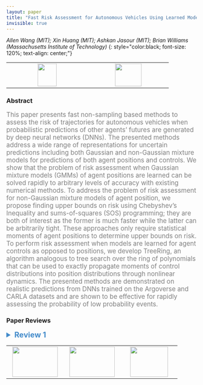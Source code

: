 ```yaml
---
layout: paper
title: "Fast Risk Assessment for Autonomous Vehicles Using Learned Models of Agent Futures"
invisible: true
---
```

*Allen Wang (MIT); Xin Huang (MIT); Ashkan Jasour (MIT); Brian Williams (Massachusetts Institute of Technology)*
{: style="color:black; font-size: 120%; text-align: center;"}

<table width="20%"> <tr>
<td style="width: 20%; text-align: center;"><a href="http://www.roboticsproceedings.org/rss16/p089.pdf"><img src="{{ site.baseurl }}/images/paper_link.png"
width = "50"  height = "60"/> </a> </td>

<td style="width: 20%; text-align: center;"><a href="nan"><img src="{{ site.baseurl }}/images/pheedloop_link.png"
width = "70"  height = "60"/> </a> </td>

</tr></table>

### Abstract
<html><p style="color:gray; font-size: 120%; text-align: justified;">
This paper presents fast non-sampling based methods to assess the risk of trajectories for autonomous vehicles when probabilistic predictions of other agents’ futures are generated by deep neural networks (DNNs). The presented methods address a wide range of representations for uncertain predictions including both Gaussian and non-Gaussian mixture models for predictions of both agent positions and controls. We show that the problem of risk assessment when Gaussian mixture models (GMMs) of agent positions are learned can be solved rapidly to arbitrary levels of accuracy with existing numerical methods. To address the problem of risk assessment for non-Gaussian mixture models of agent position, we propose finding upper bounds on risk using Chebyshev’s Inequality and sums-of-squares (SOS) programming; they are both of interest as the former is much faster while the latter can be arbitrarily tight. These approaches only require statistical moments of agent positions to determine upper bounds on risk. To perform risk assessment when models are learned for agent controls as opposed to positions, we develop TreeRing, an algorithm analogous to tree search over the ring of polynomials that can be used to exactly propagate moments of control distributions into position distributions through nonlinear dynamics. The presented methods are demonstrated on realistic predictions from DNNs trained on the Argoverse and CARLA datasets and are shown to be effective for rapidly assessing the probability of low probability events.
</p></html>

### Paper Reviews
<details><summary style="font-size:20px; color:#438BCA"><b> Review 1</b></summary>
<p style="color:gray; font-size: 120%; text-align: justified; white-space: pre-line">
The core contribution of this paper is a method for rapidly making predictions for whether or not a particular self-driving car (SDC) trajectory will collide with another vehicle or a pedestrian, under a Gaussian or non-Gaussian assumption. Second, they develop TreeRing, a tree-search-like algorithm for computing probabilities of rate events, so that they can use non-Gaussian models of probability. Finally, they apply to deep neural network models trained on the Argoverse and CARLA datasets.

I think these are strong contributions that could be useful in a variety of real-world robot applications in the future. Estimates of these sorts of rare-event probabilities seem extremely important in any situation where robots will coexist with humans.

-------------------

This paper summarizes methods for fast estimation of collision probabilities from either Gaussian or non-Gaussian models. A collision is considered to be any time when another agent enters an ellipse around the vehicle center.

I think the paper is largely well-written, but I had a few notable issues. In particular, Sec. IV is on risk assessment, and dives into the moment-based SoS methods that this approach is based on. The primary goal is to discuss how these moments are computed, in (A) for new reference frames. Throughout this section I was a bit confused about *what* exactly these moments were, or how we compute them from our observations of other actors in the scene. IV.B seems to consist of a relatively straightforward equation for agent risk, and then a lit of references we could use to solve this expression. 

Fig. 1 is a nice illustration of the sorts of multi-modal predictions we want to analyze, but is a bit hard to read. Why isn't the ego vehicle trajectory directional? It's hard to understand how we expect time to be flowing or what we expect to happen. Why use red squares for agent observations?

I would have apreciated the examples from Sec. V being applied earlier and carried through the paper, just to give me something more concrete to follow. I also think it's hard to keep track of the full list of assumptions the authors are making:
- elliptical collision detection region
- characteristic functions of controls
- moments up to some order

The experiments support the main thesis of the paper, but I had some reservations. They compare two methods with Monte Carlo simulations and show that they are able to compute error in less time, and with lower maximum relative error. Authors should include error bars on these means, since they're dealing with 170 scenarios. I'm also suspicious of the fact that the authors used Imhof -- one of their proposed methods -- as ground truth. Of course this method had zero error. Why can't they use observed trajectories from the dataset? I also found the TreeRing results hard to interpret.

All in all, I think this paper has a lot of interesting ideas but its clarity and experiments could be improved.

Side note, please compile the LaTeX in your supplement. It's very hard to read, and I'm not sure what I'm supposed to be getting out of it. You mention the appendix but not the supplement in the text.

Minor:
pg. 3: "drivers high level" --> "driver's high-level"
pg. 3: "across a $n$ node trajectory" --> "... an $n$ node..."
pg. 7: "outcomes becomes is" --> "outcomes are"
</p> </details>

<table width="100%"><tr><td style="width: 30%; text-align: center;"><a href="{{ site.baseurl }}/program/papers/88"> <img src="{{ site.baseurl }}/images/previous_icon.png" width = "120"  height = "80"/> </a> </td>

<td style="width: 30%; text-align: center;"><a href="{{ site.baseurl }}/program/papers"> <img src="{{ site.baseurl }}/images/overview_icon.png" width = "120"  height = "80"/> </a> </td> 

<td style="width: 30%; text-align: center;"><a href="{{ site.baseurl }}/program/papers/90"> <img src="{{ site.baseurl }}/images/next_icon.png" width = "100"  height = "80"/> </a> </td> 

</tr></table>

